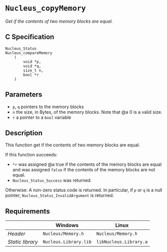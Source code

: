 # `Nucleus_copyMemory`
*Get if the contents of two memory blocks are equal.*

## C Specification
```
Nucleus_Status
Nucleus_compareMemory
    (
        void *p,
        void *q,
        size_t n,
        bool *r
    )
```

## Parameters
- `p`, `q` pointers to the memory blocks
- `n` the size, in Bytes, of the memory blocks. Note that @a 0 is a valid size.
- `r` a pointer to a `bool` variable

## Description
This function get if the contents of two memory blocks are equal.

If this function succeeds:
- `*r` was assigned @a true if the contents of the memory blocks are equal and was assigned `false` if the contents of the memory blocks are not equal.
- `Nucleus_Status_Success` was returned.

Otherwise: A non-zero status code is returned. In particular, if `p` or `q` is a null pointer, `Nucleus_Status_InvalidArgument` is returned.

## Requirements

|                      | Windows                  | Linux                     |
|----------------------|--------------------------|---------------------------|
| *Header*             | `Nucleus/Memory.h`       | `Nucleus/Memory.h`        |
| *Static library*     | `Nucleus.Library.lib`    | `libNucleus.Library.a`    |
